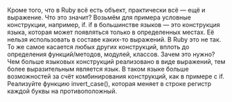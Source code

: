 Кроме того, что в Ruby всё есть объект, практически всё — ещё и выражение. Что это значит? Возьмём для примера условные конструкции, например, if. if в большинстве языков — это конструкция языка, которая может появляться только в определенных местах. Её нельзя использовать в составе каких-то выражений. В Ruby это не так.
То же самое касается любых других конструкций, вплоть до определения функций/методов, модулей, классов.
Зачем это нужно? Чем больше языковых конструкций реализовано в виде выражений, тем более выразительным является язык. В таком языке больше возможностей за счёт комбинирования конструкций, как в примере с if.
Реализуйте функцию invert_case(), которая меняет в строке регистр каждой буквы на противоположный.
